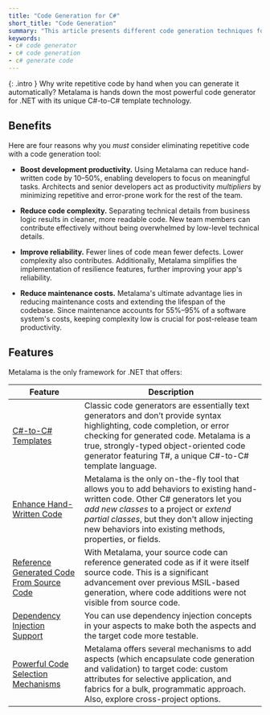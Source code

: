 ```yaml
---
title: "Code Generation for C#"
short_title: "Code Generation"
summary: "This article presents different code generation techniques for C# and compares them to Metalama."
keywords:
- c# code generator
- c# code generation
- c# generate code
---
```


{: .intro }
Why write repetitive code by hand when you can generate it automatically? Metalama is hands down the most powerful code generator for .NET with its unique C#-to-C# template technology.

## Benefits

Here are four reasons why you _must_ consider eliminating repetitive code with a code generation tool:

* **Boost development productivity.** Using Metalama can reduce hand-written code by 10–50%, enabling developers to focus on meaningful tasks. Architects and senior developers act as productivity _multipliers_ by minimizing repetitive and error-prone work for the rest of the team.

* **Reduce code complexity.** Separating technical details from business logic results in cleaner, more readable code. New team members can contribute effectively without being overwhelmed by low-level technical details.

* **Improve reliability.** Fewer lines of code mean fewer defects. Lower complexity also contributes. Additionally, Metalama simplifies the implementation of resilience features, further improving your app's reliability.

* **Reduce maintenance costs.** Metalama's ultimate advantage lies in reducing maintenance costs and extending the lifespan of the codebase. Since maintenance accounts for 55%–95% of a software system's costs, keeping complexity low is crucial for post-release team productivity.

## Features

Metalama is the only framework for .NET that offers:

| Feature | Description |
|---------|-------------|
| [C#-to-C# Templates](templates) | Classic code generators are essentially text generators and don’t provide syntax highlighting, code completion, or error checking for generated code. Metalama is a true, strongly-typed object-oriented code generator featuring T#, a unique C#-to-C# template language. |
| [Enhance Hand-Written Code](override) | Metalama is the only on-the-fly tool that allows you to add behaviors to existing hand-written code. Other C# generators let you _add new classes_ to a project or _extend partial classes_, but they don't allow injecting new behaviors into existing methods, properties, or fields. |
| [Reference Generated Code From Source Code](reference-from-source-code) | With Metalama, your source code can reference generated code as if it were itself source code. This is a significant advancement over previous MSIL-based generation, where code additions were not visible from source code. |
| [Dependency Injection Support](dependency-injection) | You can use dependency injection concepts in your aspects to make both the aspects and the target code more testable. |
| [Powerful Code Selection Mechanisms](applying) | Metalama offers several mechanisms to add aspects (which encapsulate code generation and validation) to target code: custom attributes for selective application, and fabrics for a bulk, programmatic approach. Also, explore cross-project options. |
